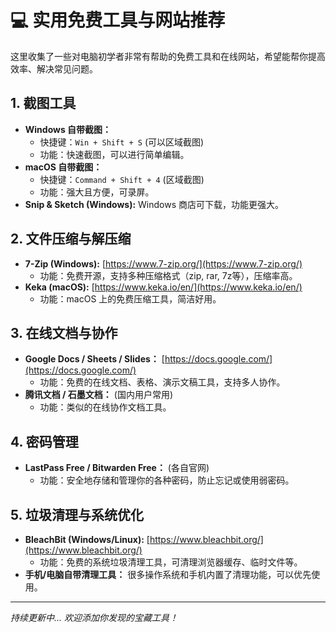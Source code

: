 # 💻 实用免费工具与网站推荐

这里收集了一些对电脑初学者非常有帮助的免费工具和在线网站，希望能帮你提高效率、解决常见问题。

## 1. 截图工具

*   **Windows 自带截图：**
    *   快捷键：`Win + Shift + S` (可以区域截图)
    *   功能：快速截图，可以进行简单编辑。
*   **macOS 自带截图：**
    *   快捷键：`Command + Shift + 4` (区域截图)
    *   功能：强大且方便，可录屏。
*   **Snip & Sketch (Windows):** Windows 商店可下载，功能更强大。

## 2. 文件压缩与解压缩

*   **7-Zip (Windows):** [https://www.7-zip.org/](https://www.7-zip.org/)
    *   功能：免费开源，支持多种压缩格式（zip, rar, 7z等），压缩率高。
*   **Keka (macOS):** [https://www.keka.io/en/](https://www.keka.io/en/)
    *   功能：macOS 上的免费压缩工具，简洁好用。

## 3. 在线文档与协作

*   **Google Docs / Sheets / Slides：** [https://docs.google.com/](https://docs.google.com/)
    *   功能：免费的在线文档、表格、演示文稿工具，支持多人协作。
*   **腾讯文档 / 石墨文档：** (国内用户常用)
    *   功能：类似的在线协作文档工具。

## 4. 密码管理

*   **LastPass Free / Bitwarden Free：** (各自官网)
    *   功能：安全地存储和管理你的各种密码，防止忘记或使用弱密码。

## 5. 垃圾清理与系统优化

*   **BleachBit (Windows/Linux):** [https://www.bleachbit.org/](https://www.bleachbit.org/)
    *   功能：免费的系统垃圾清理工具，可清理浏览器缓存、临时文件等。
*   **手机/电脑自带清理工具：** 很多操作系统和手机内置了清理功能，可以优先使用。

---
*持续更新中... 欢迎添加你发现的宝藏工具！*
